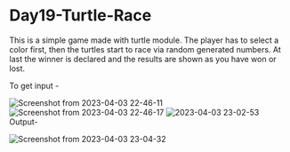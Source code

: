 # Day19-Turtle-Race
This is a simple game made with turtle module. The player has to select a color first, then the turtles start to race via random generated numbers. At last the winner is declared and the results are shown as you have won or lost.


To get input -

![Screenshot from 2023-04-03 22-46-11](https://user-images.githubusercontent.com/86790253/229585811-ab83faeb-2dc1-4d0e-b642-85ed7d3d861c.png)
![Screenshot from 2023-04-03 22-46-17](https://user-images.githubusercontent.com/86790253/229585924-696162c1-8794-44f2-a59f-86751898823f.png)
![2023-04-03 23-02-53](https://user-images.githubusercontent.com/86790253/229586430-1d530070-1a1d-4634-9594-27bff033e0e5.gif)
Output-

![Screenshot from 2023-04-03 23-04-32](https://user-images.githubusercontent.com/86790253/229586461-3f4ab6e9-e98b-4b29-802a-282303291e8e.png)
